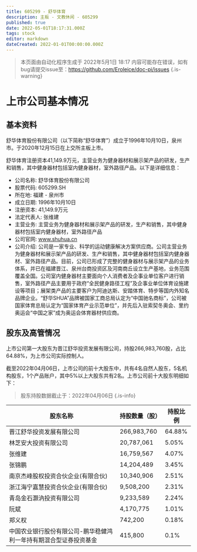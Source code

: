 ```yaml
---
title: 605299 - 舒华体育
description: 主板 - 文教休闲 - 605299
published: true
date: 2022-05-01T18:17:31.000Z
tags: stock
editor: markdown
dateCreated: 2022-01-01T00:00:00.000Z
---
```


> 本页面由自动化程序生成于 2022年5月1日 18:17
> 内容可能存在错误，如有bug请提交issue至：https://github.com/Eroleice/doc-pi/issues
{.is-warning}

# 上市公司基本情况

## 基本资料

舒华体育股份有限公司（以下简称“舒华体育”）成立于1996年10月10日，泉州市。于2020年12月15日在上交所主板上市。

舒华体育注册资本41,149.9万元，主营业务为健身器材和展示架产品的研发，生产和销售，其中健身器材包括室内健身器材，室外路径产品。以下是详细信息：

- 公司名称: 舒华体育股份有限公司
- 股票代码: 605299.SH
- 所在地: 福建 - 泉州市
- 成立日期: 1996年10月10日
- 注册资本: 41,149.9万元
- 法定代表人: 张维建
- 主营业务: 主营业务为健身器材和展示架产品的研发，生产和销售，其中健身器材包括室内健身器材，室外路径产品
- 公司官网: www.shuhua.cn
- 公司介绍: 公司是一家专业、科学的运动健康解决方案供应商。公司主营业务为健身器材和展示架产品的研发、生产和销售，其中健身器材包括室内健身器材、室外路径产品。目前，公司已形成了完整的健身器材与展示架产品的业务体系，并已在福建晋江、泉州台商投资区及河南商丘设立生产基地，业务范围覆盖全国。公司室内健身器材主要面向个人消费者及企事业单位客户进行销售，室外路径产品主要用于政府“全民健身路径工程”及企事业单位体育设施建设等项目；展架类产品的主要客户为阿迪达斯、安踏体育、特步等国内外知名品牌企业。“舒华SHUA”品牌被国家工商总局认定为“中国驰名商标”，公司被国家体育总局认定为“国家体育产业示范单位”，并先后入驻索契冬奥会、里约奥运会“中国之家”成为奥运会体育器材供应商。


## 股东及高管情况

上市公司第一大股东为晋江舒华投资发展有限公司，持股266,983,760股，占比64.88%，为上市公司实际控制人。

截至2022年04月06日，上市公司的前十大股东中，共有4名自然人股东，5名机构股东，1个产品账户，其中5%以上大股东共有2名。上市公司前十大股东明细如下：

> 股东持股数据截止于：2022年04月06日
{.is-info}

| 股东名称 | 持股数量（股） | 持股比例 |
| --- | --- | --- |
| 晋江舒华投资发展有限公司 | 266,983,760 | 64.88% |
| 林芝安大投资有限公司 | 20,787,061 | 5.05% |
| 张维建 | 16,759,567 | 4.07% |
| 张锦鹏 | 14,204,489 | 3.45% |
| 南京杰峰股权投资合伙企业(有限合伙) | 10,340,906 | 2.51% |
| 浙江海宁嘉慧投资合伙企业(有限合伙) | 9,508,200 | 2.31% |
| 青岛金石灏汭投资有限公司 | 9,233,589 | 2.24% |
| 阮斌 | 4,170,775 | 1.01% |
| 郑义权 | 742,200 | 0.18% |
| 中国农业银行股份有限公司-鹏华稳健鸿利一年持有期混合型证券投资基金 | 415,800 | 0.1% |




